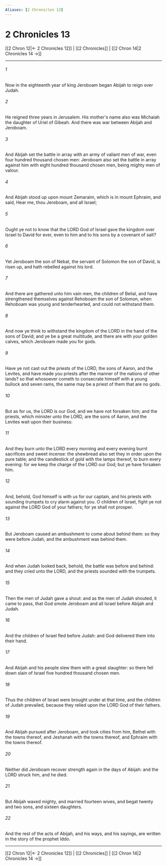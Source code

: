 ```yaml
---
Aliases: [2 Chronicles 13]
---
```

# 2 Chronicles 13

[[2 Chron 12|← 2 Chronicles 12]] | [[2 Chronicles]] | [[2 Chron 14|2 Chronicles 14 →]]
***



###### 1 
Now in the eighteenth year of king Jeroboam began Abijah to reign over Judah. 

###### 2 
He reigned three years in Jerusalem. His mother's name also was Michaiah the daughter of Uriel of Gibeah. And there was war between Abijah and Jeroboam. 

###### 3 
And Abijah set the battle in array with an army of valiant men of war, even four hundred thousand chosen men: Jeroboam also set the battle in array against him with eight hundred thousand chosen men, being mighty men of valour. 

###### 4 
And Abijah stood up upon mount Zemaraim, which is in mount Ephraim, and said, Hear me, thou Jeroboam, and all Israel; 

###### 5 
Ought ye not to know that the LORD God of Israel gave the kingdom over Israel to David for ever, even to him and to his sons by a covenant of salt? 

###### 6 
Yet Jeroboam the son of Nebat, the servant of Solomon the son of David, is risen up, and hath rebelled against his lord. 

###### 7 
And there are gathered unto him vain men, the children of Belial, and have strengthened themselves against Rehoboam the son of Solomon, when Rehoboam was young and tenderhearted, and could not withstand them. 

###### 8 
And now ye think to withstand the kingdom of the LORD in the hand of the sons of David; and ye be a great multitude, and there are with your golden calves, which Jeroboam made you for gods. 

###### 9 
Have ye not cast out the priests of the LORD, the sons of Aaron, and the Levites, and have made you priests after the manner of the nations of other lands? so that whosoever cometh to consecrate himself with a young bullock and seven rams, the same may be a priest of them that are no gods. 

###### 10 
But as for us, the LORD is our God, and we have not forsaken him; and the priests, which minister unto the LORD, are the sons of Aaron, and the Levites wait upon their business: 

###### 11 
And they burn unto the LORD every morning and every evening burnt sacrifices and sweet incense: the shewbread also set they in order upon the pure table; and the candlestick of gold with the lamps thereof, to burn every evening: for we keep the charge of the LORD our God; but ye have forsaken him. 

###### 12 
And, behold, God himself is with us for our captain, and his priests with sounding trumpets to cry alarm against you. O children of Israel, fight ye not against the LORD God of your fathers; for ye shall not prosper. 

###### 13 
But Jeroboam caused an ambushment to come about behind them: so they were before Judah, and the ambushment was behind them. 

###### 14 
And when Judah looked back, behold, the battle was before and behind: and they cried unto the LORD, and the priests sounded with the trumpets. 

###### 15 
Then the men of Judah gave a shout: and as the men of Judah shouted, it came to pass, that God smote Jeroboam and all Israel before Abijah and Judah. 

###### 16 
And the children of Israel fled before Judah: and God delivered them into their hand. 

###### 17 
And Abijah and his people slew them with a great slaughter: so there fell down slain of Israel five hundred thousand chosen men. 

###### 18 
Thus the children of Israel were brought under at that time, and the children of Judah prevailed, because they relied upon the LORD God of their fathers. 

###### 19 
And Abijah pursued after Jeroboam, and took cities from him, Bethel with the towns thereof, and Jeshanah with the towns thereof, and Ephraim with the towns thereof. 

###### 20 
Neither did Jeroboam recover strength again in the days of Abijah: and the LORD struck him, and he died. 

###### 21 
But Abijah waxed mighty, and married fourteen wives, and begat twenty and two sons, and sixteen daughters. 

###### 22 
And the rest of the acts of Abijah, and his ways, and his sayings, are written in the story of the prophet Iddo.

***
[[2 Chron 12|← 2 Chronicles 12]] | [[2 Chronicles]] | [[2 Chron 14|2 Chronicles 14 →]]
